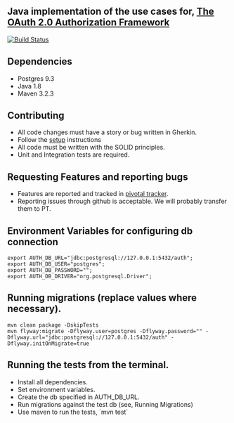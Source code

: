 Java implementation of the use cases for, [The OAuth 2.0 Authorization Framework](http://tools.ietf.org/html/rfc6749)
---------------------------------------------------------------------------------------------------------------------

[![Build Status](https://travis-ci.org/RootServices/auth.svg?branch=development)](https://travis-ci.org/RootServices/auth)

Dependencies
------------
<ul>
    <li>Postgres 9.3</li>
    <li>Java 1.8</li>
    <li>Maven 3.2.3</li>
</ul>

Contributing
------------
 - All code changes must have a story or bug written in Gherkin.
 - Follow the [setup](setup.md) instructions
 - All code must be written with the SOLID principles.
 - Unit and Integration tests are required.

Requesting Features and reporting bugs
-------------------------------------
 - Features are reported and tracked in [pivotal tracker](https://www.pivotaltracker.com/n/projects/1199316).
 - Reporting issues through github is acceptable. We will probably transfer them to PT.

Environment Variables for configuring db connection
---------------------------------------------------
```
export AUTH_DB_URL="jdbc:postgresql://127.0.0.1:5432/auth";
export AUTH_DB_USER="postgres";
export AUTH_DB_PASSWORD="";
export AUTH_DB_DRIVER="org.postgresql.Driver";
```

Running migrations (replace values where necessary).
----------------------------------------------------
```
mvn clean package -DskipTests
mvn flyway:migrate -Dflyway.user=postgres -Dflyway.password="" -Dflyway.url="jdbc:postgresql://127.0.0.1:5432/auth" -Dflyway.initOnMigrate=true
```

Running the tests from the terminal.
------------------------------------
<ul>
    <li>Install all dependencies.</li>
    <li>Set environment variables.</li>
    <li>Create the db specified in AUTH_DB_URL.</li>
    <li>Run migrations against the test db (see, Running Migrations)</li>
    <li>Use maven to run the tests, `mvn test`</li>
</ul>
